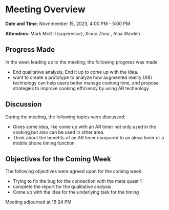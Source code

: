 # Meeting Overview
**Date and Time**:  Novnmember 15, 2023, 4:00 PM - 5:00 PM 

**Attendees**: Mark McGill (supervisor), Xinuo Zhou , Alaa Wardeh
## Progress Made
In the week leading up to the meeting, the following progress was made:

* End qualitative analysis, End it up to come up with the idea.
* want to create a prototype to analyze how augmented reality (AR) technology can help users better manage cooking time, and propose strategies to improve cooking efficiency by using AR technology

## Discussion

During the meeting, the following topics were discussed:

* Gives some idea, like come up with an AR timer not only used in the cooking,but also can be used in other area.
* Think about the benefits of an AR timer compared to an alexa timer or a mobile phone timing function

## Objectives for the Coming Week
The following objectives were agreed upon for the coming week: 

* Trying to fix the bug for the connection with the meta quest 1
* complete the report for the qualitative analysis
* Come up with the idea for the underlying task for the timing

Meeting adjourned at 16:24 PM.


